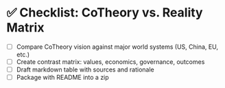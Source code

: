 # ✅ Checklist: CoTheory vs. Reality Matrix

- [ ] Compare CoTheory vision against major world systems (US, China, EU, etc.)
- [ ] Create contrast matrix: values, economics, governance, outcomes
- [ ] Draft markdown table with sources and rationale
- [ ] Package with README into a zip
